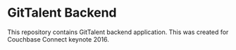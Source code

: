 # GitTalent Backend

This repository contains GitTalent backend application. This was created for Couchbase Connect keynote 2016.
